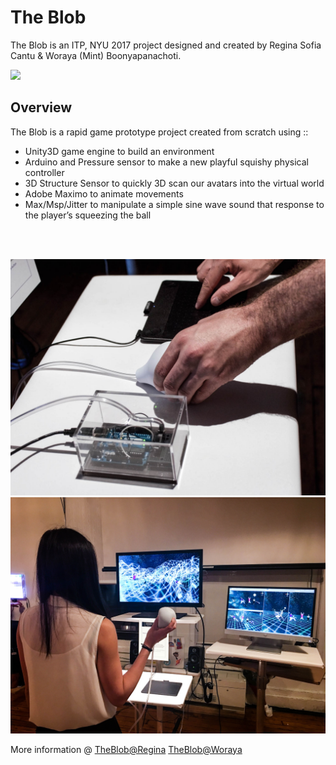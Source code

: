 # The Blob
The Blob is an ITP, NYU 2017 project designed and created by Regina Sofia Cantu & Woraya (Mint) Boonyapanachoti.

![](images/game.gif)<br />

## Overview
The Blob is a rapid game prototype project created from scratch using :: <br />
* Unity3D game engine to build an environment
* Arduino and Pressure sensor to make a new playful squishy physical controller
* 3D Structure Sensor to quickly 3D scan our avatars into the virtual world
* Adobe Maximo to animate movements
* Max/Msp/Jitter to manipulate a simple sine wave sound that response to the player’s squeezing the ball
<br />
<br />

![](images/controller.jpg)<br />
![](images/user_game.jpg)<br />

More information @
[TheBlob@Regina](https://http://www.reginacantu.com/theblob)
[TheBlob@Woraya](https://www.worayalab.com/all#/theblob/)



